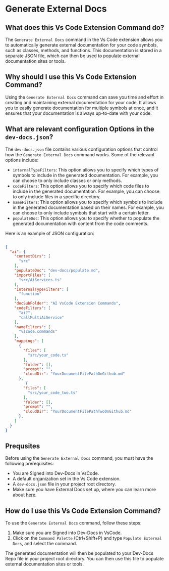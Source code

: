 # Generate External Docs

## What does this Vs Code Extension Command do?

The `Generate External Docs` command in the Vs Code extension allows you to automatically generate external documentation for your code symbols, such as classes, methods, and functions. This documentation is stored in a separate JSON file, which can then be used to populate external documentation sites or tools.

## Why should I use this Vs Code Extension Command?

Using the `Generate External Docs` command can save you time and effort in creating and maintaining external documentation for your code. It allows you to easily generate documentation for multiple symbols at once, and it ensures that your documentation is always up-to-date with your code.

## What are relevant configuration Options in the `dev-docs.json`?

The `dev-docs.json` file contains various configuration options that control how the `Generate External Docs` command works. Some of the relevant options include:

- `internalTypeFilters`: This option allows you to specify which types of symbols to include in the generated documentation. For example, you can choose to only include classes or only methods.
- `codeFilters`: This option allows you to specify which code files to include in the generated documentation. For example, you can choose to only include files in a specific directory.
- `nameFilters`: This option allows you to specify which symbols to include in the generated documentation based on their names. For example, you can choose to only include symbols that start with a certain letter.
- `populateDoc`: This option allows you to specify whether to populate the generated documentation with content from the code comments.

Here is an example of JSON configuration:

```json

{
  "ai": {
    "contextDirs": [
      "src"
    ],
    "populateDoc": "dev-docs/populate.md",
    "importFiles": [
      "src/AiServices.ts"
    ],
    "internalTypeFilters": [
      "function"
    ],
    "docSubFolder": "AI VsCode Extension Commands",
    "codeFilters": [
      "ai?",
      "callMultiAiService"
    ],
    "nameFilters": [
      "vscode.commands"
    ],
    "mappings": [
      {
        "files": [
          "src/your_code.ts"
        ],
        "folder": [],
        "prompt": "",
        "cloudDir": "YourDocumentFilePathOnGithub.md"
      },
         {
        "files": [
          "src/your_code_two.ts"
        ],
        "folder": [],
        "prompt": "",
        "cloudDir": "YourDocumentFilePathTwoOnGithub.md"
      },
    ]
  }
}

```

## Prequsites

Before using the `Generate External Docs` command, you must have the following prerequisites:

- You are Signed into Dev-Docs in VsCode.
- A default organization set in the Vs Code extension.
- A `dev-docs.json` file in your project root directory.
- Make sure you have External Docs set up, where you can learn more about [here](/docs/external%20docs/How%20to%20Get%20Started%20With%20External%20Docs).

## How do I use this Vs Code Extension Command?

To use the `Generate External Docs` command, follow these steps:


1. Make sure you are Signed into Dev-Docs in VsCode. 
2. Click on the `Command Palette` (Ctrl+Shift+P) and type `Populate External Docs`, and select the command.


The generated documentation will then be populated to your Dev-Docs Repo file in your project root directory. You can then use this file to populate external documentation sites or tools.



